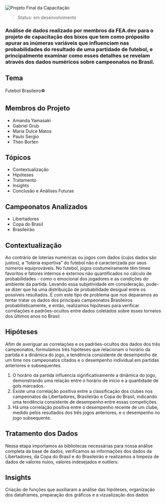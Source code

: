 ![Projeto Final da Capacitação](https://github.com/amandaey/Projeto-Final/assets/135295845/f36a5859-8991-48d3-a29d-fc02c6111fe9)

> Status: em desenvolvimento

### Análise de dados realizado por membros da FEA.dev para o projeto de capacitação dos bixos que tem como próposito apurar as inúmeras variáveis que influenciam nas probabilidades do resultado de uma partidade de futebol, e principalmente examinar como esses detalhes se revelam através dos dados numéricos sobre campeonatos no Brasil.

## Tema
   Futebol Brasileiro⚽

## Membros do Projeto
   + Amanda Yamasaki
   + Gabriel Grub
   + Maria Dulce Matos
   + Paulo Sergio
   + Theo Borten

## Tópicos
+ Contextualização
+ Hipóteses
+ Tratamento
+ Insights
+ Conclusão e Análises Futuras

## Campeonatos Analizados
  + Libertadores
  + Copa do Brasil
  + Brasileirão
    
## Contextualização
Ao contrário de loterias numéricas ou jogos com dados (cujos dados são justos), a “loteria esportiva” do futebol não é caracterizada por seus números equiprováveis. No futebol, jogos costumeiramente têm times favoritos e fatores internos e externos não quantificados no cálculo de probabilidades - como o emocional dos jogadores e as condições do ambiente da partida. Levando essa subjetividade em consideração, pode-se dizer que há uma distribuição de probabilidade desigual entre os possíveis resultados. É com este tipo de problema que nos deparamos ao tentar tratar os dados dos principais campeonatos Brasileiros probabilisticamente, e então, realizamos hipóteses para verificar correlações e padrões-ocultos entre dados coletados sobre esses torneios dos últimos anos no Brasil. 

## Hipóteses
Afim de averiguar as correlações e os padrões-ocultos dos dados dos três campeonatos, formulamos três hipóteses que relacionam o horário da partida e a dinâmica do jogo, a tendência consistente de desempenho de um time nos campeonatos citados e o desempenho individual em partidas anteriores e subsequentes.

1. O horário da partida influencia significativamente a dinâmica do jogo, demonstrando uma relação entre o horário de início e a quantidade de gols marcados.
2. Existe uma correlação positiva entre a classificação dos clubes nos campeonatos da Libertadores, Brasileirão e Copa do Brasil, indicando uma tendência consistente de desempenho entre essas competições.
3. Há uma correlação positiva entre o desempenho recente de um clube, medido pelos resultados dos três jogos anteriores, e o desempenho no jogo subsequente.

## Tratamento dos Dados
Nessa etapa importamos as bibliotecas necessárias para nossa análise completa da base de dados, verificamos as informações dos dados da Libertadores, da Copa do Brasil e do Brasileirão e realizamos a limpeza de dados de valores nulos, valores indesejados e outliers.

## Insights
Criação de funções que auxiliaram  a análise das hipóteses, organização dos dataframes, preparação dos gráficos e a vizualização dos dados




